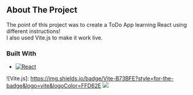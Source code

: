 ## About The Project

The point of this project was to create a ToDo App learning React using different instructions!  
I also used Vite.js to make it work live.  


### Built With
* [![React][React.js]][React-url]
<!-- MARKDOWN LINKS & IMAGES -->
<!-- https://www.markdownguide.org/basic-syntax/#reference-style-links -->
[React.js]: https://img.shields.io/badge/React-20232A?style=for-the-badge&logo=react&logoColor=61DAFB
[React-url]: https://reactjs.org/
![Vite.js]: https://img.shields.io/badge/Vite-B73BFE?style=for-the-badge&logo=vite&logoColor=FFD62E
<img src="{https://img.shields.io/badge/Vite-B73BFE?style=for-the-badge&logo=vite&logoColor=FFD62E}" />




